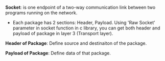 **Socket**: is one endpoint of a two-way communication link between two programs running on the network.
* Each package has 2 sections: Header, Payload. Using 'Raw Socket' parameter in socket function in c library, you can get both header and payload of package in layer 3 (Transport layer).

**Header of Package**: Define source and destinaiton of the package.

**Payload of Package**: Define data of that package.
